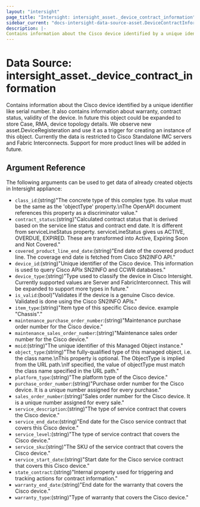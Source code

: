 ```yaml
---
layout: "intersight"
page_title: "Intersight: intersight_asset._device_contract_information"
sidebar_current: "docs-intersight-data-source-asset.DeviceContractInformation"
description: |-
Contains information about the Cisco device identified by a unique identifier like serial number. It also contains information about warranty, contract status, validity of the device. In future this object could be expanded to store Case, RMA, device topology details. We observe new asset.DeviceRegisteration and use it as a trigger for creating an instance of this object. Currently the data is restricted to Cisco Standalone IMC servers and Fabric Interconnects. Support for more product lines will be added in future.
---
```


# Data Source: intersight_asset._device_contract_information
Contains information about the Cisco device identified by a unique identifier like serial number. It also contains information about warranty, contract status, validity of the device. In future this object could be expanded to store Case, RMA, device topology details. We observe new asset.DeviceRegisteration and use it as a trigger for creating an instance of this object. Currently the data is restricted to Cisco Standalone IMC servers and Fabric Interconnects. Support for more product lines will be added in future.
## Argument Reference
The following arguments can be used to get data of already created objects in Intersight appliance:
* `class_id`:(string)"The concrete type of this complex type. Its value must be the same as the 'objectType' property.\nThe OpenAPI document references this property as a discriminator value."
* `contract_status`:(string)"Calculated contract status that is derived based on the service line status and contract end date. It is different from serviceLineStatus property. serviceLineStatus gives us ACTIVE, OVERDUE, EXPIRED. These are transformed into Active, Expiring Soon and Not Covered."
* `covered_product_line_end_date`:(string)"End date of the covered product line. The coverage end date is fetched from Cisco SN2INFO API."
* `device_id`:(string)"Unique identifier of the Cisco device. This information is used to query Cisco APIx SN2INFO and CCWR databases."
* `device_type`:(string)"Type used to classify the device in Cisco Intersight. Currently supported values are Server and FabricInterconnect. This will be expanded to support more types in future."
* `is_valid`:(bool)"Validates if the device is a genuine Cisco device. Validated is done using the Cisco SN2INFO APIs."
* `item_type`:(string)"Item type of this specific Cisco device. example \"Chassis\"."
* `maintenance_purchase_order_number`:(string)"Maintenance purchase order number for the Cisco device."
* `maintenance_sales_order_number`:(string)"Maintenance sales order number for the Cisco device."
* `moid`:(string)"The unique identifier of this Managed Object instance."
* `object_type`:(string)"The fully-qualified type of this managed object, i.e. the class name.\nThis property is optional. The ObjectType is implied from the URL path.\nIf specified, the value of objectType must match the class name specified in the URL path."
* `platform_type`:(string)"The platform type of the Cisco device."
* `purchase_order_number`:(string)"Purchase order number for the Cisco device. It is a unique number assigned for every purchase."
* `sales_order_number`:(string)"Sales order number for the Cisco device. It is a unique number assigned for every sale."
* `service_description`:(string)"The type of service contract that covers the Cisco device."
* `service_end_date`:(string)"End date for the Cisco service contract that covers this Cisco device."
* `service_level`:(string)"The type of service contract that covers the Cisco device."
* `service_sku`:(string)"The SKU of the service contract that covers the Cisco device."
* `service_start_date`:(string)"Start date for the Cisco service contract that covers this Cisco device."
* `state_contract`:(string)"Internal property used for triggering and tracking actions for contract information."
* `warranty_end_date`:(string)"End date for the warranty that covers the Cisco device."
* `warranty_type`:(string)"Type of warranty that covers the Cisco device."
